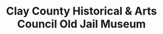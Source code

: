 ---
layout: repo
title: "Clay County Historical & Arts Council Old Jail Museum"
id: 4825
permalink: repos/4825/
---